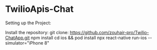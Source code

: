 # TwilioApis-Chat

Setting up the Project:

  Install the repository: git clone: https://github.com/zouhair-pro/Twilio-ChatApp.git
  npm install
  cd ios && pod install
  npx react-native run-ios --simulator="iPhone 8"


